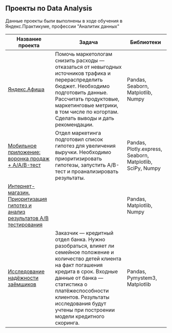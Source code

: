 ## Проекты по Data Analysis  

Данные проекты были выполнены в ходе обучения в Яндекс.Практикуме, профессии "Аналитик данных"

|Название проекта  | Задача | Библиотеки		
|--|--|--|
|[Яндекс.Афиша](https://github.com/Katanov/DA_projects/tree/main/Yandex.Afisha)|Помочь маркетологам снизить расходы — отказаться от невыгодных источников трафика и перераспределить бюджет. Необходимо подготовить данные. Рассчитать продуктовые, маркетинговые метрики, в том числе по когортам. Сделать выводы и дать рекомендации.|Pandas, Seaborn, Matplotlib, Numpy
|[Мобильное приложение: воронка продаж + A/A/B-тест](https://github.com/Katanov/DA_projects/tree/main/MobileApp_Funnel_AAB)|Отдел маркетинга подготовил список гипотез для увеличения выручки. Необходимо приоритизировать гипотезы, запустить A/B-тест и проанализировать результаты.|Pandas, Plotly.express, Seaborn, Matplotlib, SciPy, Numpy
|[Интернет-магазин. Приоритизация гипотез и анализ результатов A/B тестирования](https://github.com/Katanov/DA_projects/tree/main/RICE_ICE_AB)||Pandas, Matplotlib, Numpy
|[Исследование надёжности заёмщиков](https://github.com/Katanov/DA_projects/tree/main/Bank_scoring)|Заказчик — кредитный отдел банка. Нужно разобраться, влияет ли семейное положение и количество детей клиента на факт погашения кредита в срок. Входные данные от банка — статистика о платёжеспособности клиентов. Результаты исследования будут учтены при построении модели кредитного скоринга.|Pandas, Pymystem3, Matplotlib
